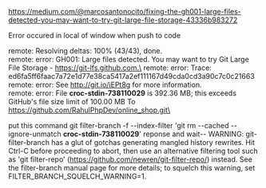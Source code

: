 
https://medium.com/@marcosantonocito/fixing-the-gh001-large-files-detected-you-may-want-to-try-git-large-file-storage-43336b983272

Error occured in local of window when push to code

remote: Resolving deltas: 100% (43/43), done.\
remote: error: GH001: Large files detected. You may want to try Git Large File Storage - https://git-lfs.github.com.\
remote: error: Trace: ed6fa5ff6faac7a72e1d77e38ca5417a2ef111167d49cda0cd3a90c7c0c21663\
remote: error: See http://git.io/iEPt8g for more information.\
remote: error: File **croc-stdin-738110029** is 392.36 MB; this exceeds GitHub's file size limit of 100.00 MB
To https://github.com/RahulPhpDev/online_shop.git\



put this command
 git filter-branch -f --index-filter 'git rm --cached --ignore-unmatch **croc-stdin-738110029**'
 reponse and wait--
 WARNING: git-filter-branch has a glut of gotchas generating mangled history
         rewrites.  Hit Ctrl-C before proceeding to abort, then use an
         alternative filtering tool such as 'git filter-repo'
         (https://github.com/newren/git-filter-repo/) instead.  See the
         filter-branch manual page for more details; to squelch this warning,
         set FILTER_BRANCH_SQUELCH_WARNING=1.


